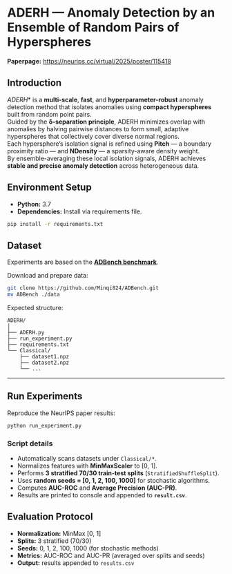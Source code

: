 # ADERH — Anomaly Detection by an Ensemble of Random Pairs of Hyperspheres

**Paperpage:** https://neurips.cc/virtual/2025/poster/115418

##  Introduction

*ADERH** is a **multi-scale**, **fast**, and **hyperparameter-robust** anomaly detection method that isolates anomalies using **compact hyperspheres** built from random point pairs.  
Guided by the **δ-separation principle**, ADERH minimizes overlap with anomalies by halving pairwise distances to form small, adaptive hyperspheres that collectively cover diverse normal regions.  
Each hypersphere’s isolation signal is refined using **Pitch** — a boundary proximity ratio — and **NDensity** — a sparsity-aware density weight.  
By ensemble-averaging these local isolation signals, ADERH achieves **stable and precise anomaly detection** across heterogeneous data.



##  Environment Setup

- **Python:** 3.7  
- **Dependencies:** Install via requirements file.

```bash
pip install -r requirements.txt
````


##  Dataset

Experiments are based on the **[ADBench benchmark](https://github.com/Minqi824/ADBench/tree/main)**.

Download and prepare data:

```bash
git clone https://github.com/Minqi824/ADBench.git
mv ADBench ./data
```

Expected structure:

```
ADERH/
│
├── ADERH.py
├── run_experiment.py
├── requirements.txt
└── Classical/
    ├── dataset1.npz
    ├── dataset2.npz
    └── ...
```

---

##  Run Experiments

Reproduce the NeurIPS paper results:

```bash
python run_experiment.py
```

### Script details

* Automatically scans datasets under `Classical/*`.
* Normalizes features with **MinMaxScaler** to [0, 1].
* Performs **3 stratified 70/30 train-test splits** (`StratifiedShuffleSplit`).
* Uses **random seeds = [0, 1, 2, 100, 1000]** for stochastic algorithms.
* Computes **AUC-ROC** and **Average Precision (AUC-PR)**.
* Results are printed to console and appended to **`result.csv`**.




##  Evaluation Protocol

* **Normalization:** MinMax [0, 1]
* **Splits:** 3 stratified (70/30)
* **Seeds:** 0, 1, 2, 100, 1000 (for stochastic methods)
* **Metrics:** AUC-ROC and AUC-PR (averaged over splits and seeds)
* **Output:** results appended to `results.csv`



